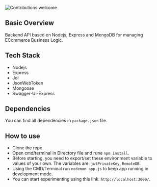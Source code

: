 ![Contributions welcome](https://img.shields.io/badge/contributions-welcome-orange.svg)

## Basic Overview

Backend API based on Nodejs, Express and MongoDB for managing ECommerce Business Logic.

## Tech Stack

- Nodejs
- Express
- Joi
- JsonWebToken
- Mongoose
- Swagger-Ui-Express

## Dependencies

You can find all dependencies in `package.json` file.

## How to use

- Clone the repo.
- Open cmd/terminal in Directory file and rune `npm install`.
- Before starting, you need to export/set these environment variable to values of your own.
  The variables are: `jwtPrivateKey`, `RemoteDB`.
- Using the CMD/Terminal run `nodemon app.js` to keep app running in development mode.
- You can start experimenting using this link: `http://localhost:3000/`.
